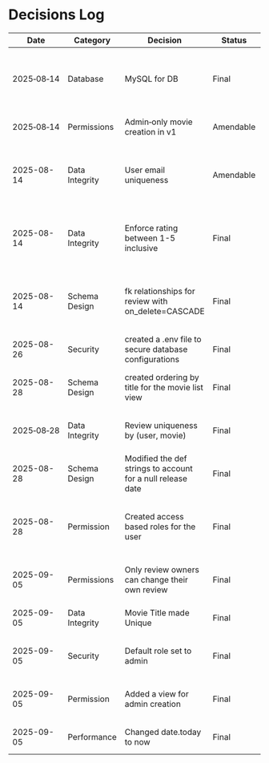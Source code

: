 # Decisions Log

| Date	        | Category                              | Decision	                                     | Status             |     Reasoning                                                          |
| --------------|---------------------------------------|------------------------------------------------|--------------------|------------------------------------------------------------------------|
| 2025‑08‑14	  |  Database                             | MySQL for DB	                                 | Final              | Familiarity, solid tooling in Django, available in hosting environment |
| 2025‑08‑14	  |  Permissions                          | Admin‑only movie creation in v1	               | Amendable          | Ensures data integrity & avoids spam |
| 2025-08-14    |  Data Integrity                       | User email uniqueness                          | Amendable          | Prevents a single email from creating multiple accounts |
| 2025-08-14    |  Data Integrity                       | Enforce rating between 1-5 inclusive           | Final              | Keeps review scores within a defined range |
| 2025-08-14    |  Schema Design                        | fk relationships for review with on_delete=CASCADE | Final          | When the parent is deleted, all reviews are deleted as well |
| 2025-08-26    |  Security                             | created a .env file to secure database configurations | Final       | Ensures security of the database |
| 2025-08-28    |  Schema Design                        | created ordering by title for the movie list view     | Final       | To show a readily ordered list of movies |
| 2025‑08‑28	  |  Data Integrity                       | Review uniqueness by (user, movie)	           | Final              | Prevent duplicate reviews clutter |
| 2025-08-28      |  Schema Design                        | Modified the def strings to account for a null release date | Final | Prevent None value in def strings |
| 2025-08-28      |  Permission                         | Created access based roles for the user          | Final              | To prevent ordinary users from having admin level permission |
| 2025-09-05      |  Permissions                     | Only review owners can change their own review   | Final              | To prevent admins from changing reviews   |
| 2025-09-05       |  Data Integrity                  | Movie Title made Unique                          | Final              | Title is used as a look up in views  |
| 2025-09-05       |  Security                        | Default role set to admin                        | Final              | To prevent unauthorised access to admin views
| 2025-09-05       |  Permission                      | Added a view for admin creation                  | Final              | Allows only admins to create other admins   |
| 2025-09-05       | Performance                      | Changed date.today to now                        | Final              | Better performance of API   |